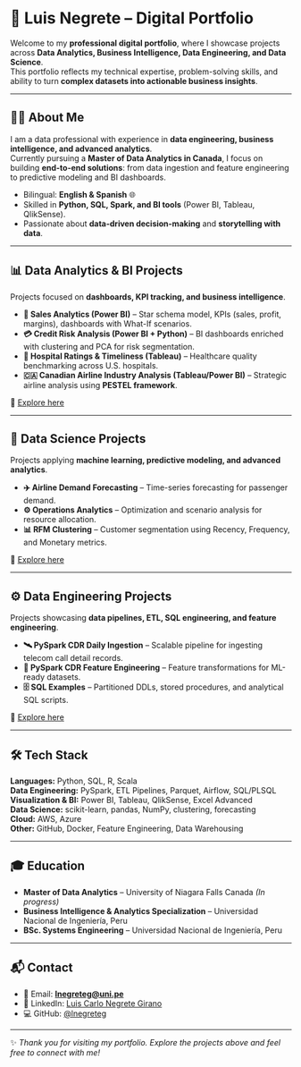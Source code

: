 # 📂 Luis Negrete – Digital Portfolio

Welcome to my **professional digital portfolio**, where I showcase projects across **Data Analytics, Business Intelligence, Data Engineering, and Data Science**.  
This portfolio reflects my technical expertise, problem-solving skills, and ability to turn **complex datasets into actionable business insights**.

---

## 👨‍💻 About Me
I am a data professional with experience in **data engineering, business intelligence, and advanced analytics**.  
Currently pursuing a **Master of Data Analytics in Canada**, I focus on building **end-to-end solutions**: from data ingestion and feature engineering to predictive modeling and BI dashboards.  

- Bilingual: **English & Spanish** 🌐  
- Skilled in **Python, SQL, Spark, and BI tools** (Power BI, Tableau, QlikSense).  
- Passionate about **data-driven decision-making** and **storytelling with data**.  

---

## 📊 Data Analytics & BI Projects
Projects focused on **dashboards, KPI tracking, and business intelligence**.

- **🛒 Sales Analytics (Power BI)** – Star schema model, KPIs (sales, profit, margins), dashboards with What-If scenarios.  
- **💳 Credit Risk Analysis (Power BI + Python)** – BI dashboards enriched with clustering and PCA for risk segmentation.  
- **🏥 Hospital Ratings & Timeliness (Tableau)** – Healthcare quality benchmarking across U.S. hospitals.  
- **🇨🇦 Canadian Airline Industry Analysis (Tableau/Power BI)** – Strategic airline analysis using **PESTEL framework**.

📂 [Explore here](./data_analytics_bi_projects)

---

## 🧠 Data Science Projects
Projects applying **machine learning, predictive modeling, and advanced analytics**.

- **✈️ Airline Demand Forecasting** – Time-series forecasting for passenger demand.  
- **⚙️ Operations Analytics** – Optimization and scenario analysis for resource allocation.  
- **📊 RFM Clustering** – Customer segmentation using Recency, Frequency, and Monetary metrics.  

📂 [Explore here](./data_science_projects)

---

## ⚙️ Data Engineering Projects
Projects showcasing **data pipelines, ETL, SQL engineering, and feature engineering**.

- **🛰️ PySpark CDR Daily Ingestion** – Scalable pipeline for ingesting telecom call detail records.  
- **🔧 PySpark CDR Feature Engineering** – Feature transformations for ML-ready datasets.  
- **🗄️ SQL Examples** – Partitioned DDLs, stored procedures, and analytical SQL scripts.  

📂 [Explore here](./data_engineering_projects)

---

## 🛠️ Tech Stack

**Languages:** Python, SQL, R, Scala  
**Data Engineering:** PySpark, ETL Pipelines, Parquet, Airflow, SQL/PLSQL  
**Visualization & BI:** Power BI, Tableau, QlikSense, Excel Advanced  
**Data Science:** scikit-learn, pandas, NumPy, clustering, forecasting  
**Cloud:** AWS, Azure  
**Other:** GitHub, Docker, Feature Engineering, Data Warehousing  

---

## 🎓 Education
- **Master of Data Analytics** – University of Niagara Falls Canada *(In progress)*  
- **Business Intelligence & Analytics Specialization** – Universidad Nacional de Ingeniería, Peru  
- **BSc. Systems Engineering** – Universidad Nacional de Ingeniería, Peru  

---

## 📬 Contact
- 📧 Email: **lnegreteg@uni.pe**  
- 🔗 LinkedIn: [Luis Carlo Negrete Girano](https://www.linkedin.com/in/luis-carlo-negrete-girano/)  
- 💻 GitHub: [@lnegreteg](https://github.com/lnegreteg)

---

✨ *Thank you for visiting my portfolio. Explore the projects above and feel free to connect with me!*  

